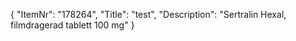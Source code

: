 {
  "ItemNr": "178264",
  "Title": "test",
  "Description": "Sertralin Hexal, filmdragerad tablett 100 mg"
}
